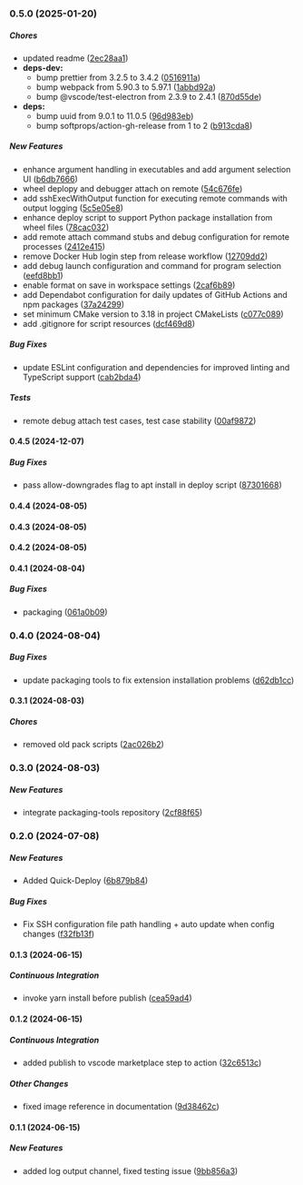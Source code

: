 ### 0.5.0 (2025-01-20)

##### Chores

*  updated readme ([2ec28aa1](https://github.com/EffectiveRange/vscodeext-er-dev/commit/2ec28aa13e584d600437e486d84850644d0cb9f6))
* **deps-dev:**
  *  bump prettier from 3.2.5 to 3.4.2 ([0516911a](https://github.com/EffectiveRange/vscodeext-er-dev/commit/0516911a989fa55d9ef22a141bb9261e8a216e2f))
  *  bump webpack from 5.90.3 to 5.97.1 ([1abbd92a](https://github.com/EffectiveRange/vscodeext-er-dev/commit/1abbd92a14002b4027902b1f15e451bc46074485))
  *  bump @vscode/test-electron from 2.3.9 to 2.4.1 ([870d55de](https://github.com/EffectiveRange/vscodeext-er-dev/commit/870d55de4f5720b056e73455edba21f46a2ab3e7))
* **deps:**
  *  bump uuid from 9.0.1 to 11.0.5 ([96d983eb](https://github.com/EffectiveRange/vscodeext-er-dev/commit/96d983ebc9c0d7b8b5d39c5880ead3465ee92648))
  *  bump softprops/action-gh-release from 1 to 2 ([b913cda8](https://github.com/EffectiveRange/vscodeext-er-dev/commit/b913cda83aa4f2d37a02a529516dddb33bad409c))

##### New Features

*  enhance argument handling in executables and add argument selection UI ([b6db7666](https://github.com/EffectiveRange/vscodeext-er-dev/commit/b6db7666f521950088691213b0d738686eb4312c))
*  wheel deplopy and debugger attach on remote ([54c676fe](https://github.com/EffectiveRange/vscodeext-er-dev/commit/54c676fe107148c3331dad3c17f0b8e922c29a16))
*  add sshExecWithOutput function for executing remote commands with output logging ([5c5e05e8](https://github.com/EffectiveRange/vscodeext-er-dev/commit/5c5e05e8894b31088013477426082a089996b59b))
*  enhance deploy script to support Python package installation from wheel files ([78cac032](https://github.com/EffectiveRange/vscodeext-er-dev/commit/78cac032d7e3a5e17c413bc9f87da9532655d731))
*  add remote attach command stubs and debug configuration for remote processes ([2412e415](https://github.com/EffectiveRange/vscodeext-er-dev/commit/2412e415812218a80bd166632e93e8aa2b356295))
*  remove Docker Hub login step from release workflow ([12709dd2](https://github.com/EffectiveRange/vscodeext-er-dev/commit/12709dd263876d4acbfc25bf06829780e674e3c8))
*  add debug launch configuration and command for program selection ([eefd8bb1](https://github.com/EffectiveRange/vscodeext-er-dev/commit/eefd8bb1cb1b266522f851da9169981a2b8df376))
*  enable format on save in workspace settings ([2caf6b89](https://github.com/EffectiveRange/vscodeext-er-dev/commit/2caf6b897b004a5039871f6f7aeba9793fdb620c))
*  add Dependabot configuration for daily updates of GitHub Actions and npm packages ([37a24299](https://github.com/EffectiveRange/vscodeext-er-dev/commit/37a24299836677348ed8b59c3440c6795987deef))
*  set minimum CMake version to 3.18 in project CMakeLists ([c077c089](https://github.com/EffectiveRange/vscodeext-er-dev/commit/c077c08908a7362416f47d822cd2cc572efe2758))
*  add .gitignore for script resources ([dcf469d8](https://github.com/EffectiveRange/vscodeext-er-dev/commit/dcf469d8163971265b89c7a6d55fc4ded5d120c9))

##### Bug Fixes

*  update ESLint configuration and dependencies for improved linting and TypeScript support ([cab2bda4](https://github.com/EffectiveRange/vscodeext-er-dev/commit/cab2bda403877e57a3f28c22bbaf03fdda826e9f))

##### Tests

*  remote debug attach test cases, test case stability ([00af9872](https://github.com/EffectiveRange/vscodeext-er-dev/commit/00af98722244def4c2f2698f3405bd0033af3881))

#### 0.4.5 (2024-12-07)

##### Bug Fixes

*  pass allow-downgrades flag to apt install in deploy script ([87301668](https://github.com/EffectiveRange/vscodeext-er-dev/commit/87301668354d8afa3ade1249e1a93f4a211e0744))

#### 0.4.4 (2024-08-05)

#### 0.4.3 (2024-08-05)

#### 0.4.2 (2024-08-05)

#### 0.4.1 (2024-08-04)

##### Bug Fixes

*  packaging ([061a0b09](https://github.com/EffectiveRange/vscodeext-er-dev/commit/061a0b096f0a6ae6276dbd23fd85022600eda20e))

### 0.4.0 (2024-08-04)

##### Bug Fixes

*  update packaging tools to fix extension installation problems ([d62db1cc](https://github.com/EffectiveRange/vscodeext-er-dev/commit/d62db1cc175aab5c8006d7a67d4d5f32ec7c3b9a))

#### 0.3.1 (2024-08-03)

##### Chores

*  removed old pack scripts ([2ac026b2](https://github.com/EffectiveRange/vscodeext-er-dev/commit/2ac026b211f758ec4368ded9b14841e92f2e3266))

### 0.3.0 (2024-08-03)

##### New Features

*  integrate packaging-tools repository ([2cf88f65](https://github.com/EffectiveRange/vscodeext-er-dev/commit/2cf88f656e75ffb352fab761d380e474efa953f5))

### 0.2.0 (2024-07-08)

##### New Features

*  Added Quick-Deploy ([6b879b84](https://github.com/EffectiveRange/vscodeext-er-dev/commit/6b879b84049d204b0dae3e0ca43830d7a8cef326))

##### Bug Fixes

*  Fix SSH configuration file path handling + auto update when config changes ([f32fb13f](https://github.com/EffectiveRange/vscodeext-er-dev/commit/f32fb13f6f4991f601160abf380629e7027094cc))

#### 0.1.3 (2024-06-15)

##### Continuous Integration

*  invoke yarn install before publish ([cea59ad4](https://github.com/EffectiveRange/vscodeext-er-dev/commit/cea59ad41217be79f6b82e07b496a682d5217fc9))

#### 0.1.2 (2024-06-15)

##### Continuous Integration

*  added publish to vscode marketplace step to action ([32c6513c](https://github.com/EffectiveRange/vscodeext-er-dev/commit/32c6513c8d33b1be21783f81e3db0af59a63d7e6))

##### Other Changes

*  fixed image reference in documentation ([9d38462c](https://github.com/EffectiveRange/vscodeext-er-dev/commit/9d38462cefb6bc996966d0fdf49330da47af2f40))

#### 0.1.1 (2024-06-15)

##### New Features

*  added log output channel, fixed testing issue ([9bb856a3](https://github.com/EffectiveRange/vscodeext-er-dev/commit/9bb856a38e8890f2f7a93e9816f0f3134cced39b))

